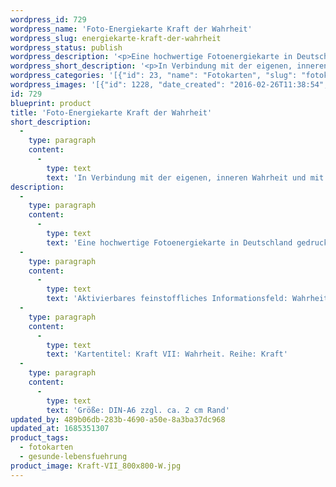 ```yaml
---
wordpress_id: 729
wordpress_name: 'Foto-Energiekarte Kraft der Wahrheit'
wordpress_slug: energiekarte-kraft-der-wahrheit
wordpress_status: publish
wordpress_description: '<p>Eine hochwertige Fotoenergiekarte in Deutschland gedruckt und in Handarbeit laminiert.  Sie ist in Postkartengröße (DIN-A6) gut zu transportieren und kann auch auf den Körper aufgelegt werden.</p><p>Aktivierbares feinstoffliches Informationsfeld: Wahrheit als eine der menschlichen Grundenergien: Aktivierung und Entwicklung der Grundenergie, die in Wahrheit liegt. Hierbei gibt es aus unserer Sicht eine innere Wahrheit, die jedem Menschen individuell zugrunde liegt und eine übergeordnete Wahrheit. In Übereinstimmung mit der eigenen, inneren Wahrheit zu sein, kann starke Kräfte aktivieren. Mit dieser individuellen Wahrheit, Teil des übergeordneten Wahrheitsfeldes zu sein, ist einem Menschen aus seinem multidimensionalem Verständnis heraus zu jeder Zeit möglich.</p><p>Kartentitel: Kraft VII: Wahrheit. Reihe: Kraft</p><p>Größe: DIN-A6 zzgl. ca. 2 cm Rand<br />Andere Formate sind individuell für Sie innerhalb weniger Tage herstellbar. Bitte kontaktieren Sie uns hierfür unter <a href="mailto:info@elvedenverlag.de">info@elvedenverlag.de</a>.</p><p><a href="https://my.feenbaum.de/anwendung-energiebilder-foto-laminiert/">Anwendungshinweise</a>      <a href="https://my.feenbaum.de/produktinformationen-fotokarten/">Produktinformationen</a></p>'
wordpress_short_description: '<p>In Verbindung mit der eigenen, inneren Wahrheit und mit der übergordneten Wahrheit sein</p>'
wordpress_categories: '[{"id": 23, "name": "Fotokarten", "slug": "fotokarten"}, {"id": 38, "name": "Gesunde Lebensf\u00fchrung", "slug": "gesunde-lebensfuehrung"}]'
wordpress_images: '[{"id": 1228, "date_created": "2016-02-26T11:38:54", "date_created_gmt": "2016-02-26T09:38:54", "date_modified": "2016-02-26T11:38:54", "date_modified_gmt": "2016-02-26T09:38:54", "src": "https://my.feenbaum.de/wp-content/uploads/2016/02/Kraft-VII_800x800-W.jpg", "name": "Kraft-VII_800x800-W", "alt": ""}]'
id: 729
blueprint: product
title: 'Foto-Energiekarte Kraft der Wahrheit'
short_description:
  -
    type: paragraph
    content:
      -
        type: text
        text: 'In Verbindung mit der eigenen, inneren Wahrheit und mit der übergordneten Wahrheit sein'
description:
  -
    type: paragraph
    content:
      -
        type: text
        text: 'Eine hochwertige Fotoenergiekarte in Deutschland gedruckt und in Handarbeit laminiert.  Sie ist in Postkartengröße (DIN-A6) gut zu transportieren und kann auch auf den Körper aufgelegt werden.'
  -
    type: paragraph
    content:
      -
        type: text
        text: 'Aktivierbares feinstoffliches Informationsfeld: Wahrheit als eine der menschlichen Grundenergien: Aktivierung und Entwicklung der Grundenergie, die in Wahrheit liegt. Hierbei gibt es aus unserer Sicht eine innere Wahrheit, die jedem Menschen individuell zugrunde liegt und eine übergeordnete Wahrheit. In Übereinstimmung mit der eigenen, inneren Wahrheit zu sein, kann starke Kräfte aktivieren. Mit dieser individuellen Wahrheit, Teil des übergeordneten Wahrheitsfeldes zu sein, ist einem Menschen aus seinem multidimensionalem Verständnis heraus zu jeder Zeit möglich.'
  -
    type: paragraph
    content:
      -
        type: text
        text: 'Kartentitel: Kraft VII: Wahrheit. Reihe: Kraft'
  -
    type: paragraph
    content:
      -
        type: text
        text: 'Größe: DIN-A6 zzgl. ca. 2 cm Rand'
updated_by: 489b06db-283b-4690-a50e-8a3ba37dc968
updated_at: 1685351307
product_tags:
  - fotokarten
  - gesunde-lebensfuehrung
product_image: Kraft-VII_800x800-W.jpg
---
```

